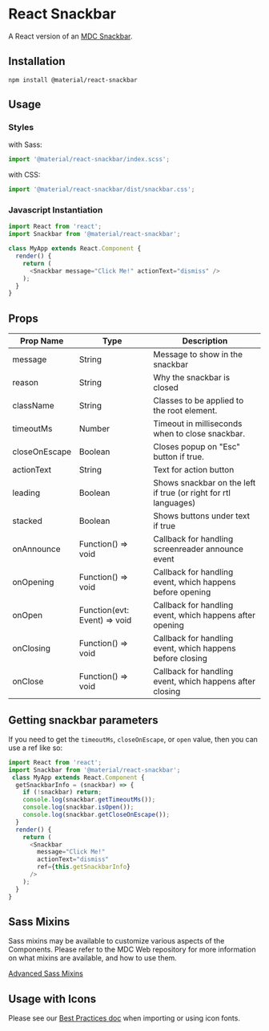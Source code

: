 # React Snackbar

A React version of an [MDC Snackbar](https://github.com/material-components/material-components-web/tree/master/packages/mdc-snackbar).

## Installation

```
npm install @material/react-snackbar
```

## Usage

### Styles

with Sass:
```js
import '@material/react-snackbar/index.scss';
```

with CSS:
```js
import '@material/react-snackbar/dist/snackbar.css';
```

### Javascript Instantiation
```js
import React from 'react';
import Snackbar from '@material/react-snackbar';

class MyApp extends React.Component {
  render() {
    return (
      <Snackbar message="Click Me!" actionText="dismiss" />
    );
  }
}
```

## Props

Prop Name | Type | Description
--- | --- | ---
message | String | Message to show in the snackbar
reason | String | Why the snackbar is closed
className | String | Classes to be applied to the root element.
timeoutMs | Number | Timeout in milliseconds when to close snackbar.
closeOnEscape | Boolean | Closes popup on "Esc" button if true.
actionText | String | Text for action button
leading | Boolean | Shows snackbar on the left if true (or right for rtl languages)
stacked | Boolean | Shows buttons under text if true
onAnnounce | Function() => void | Callback for handling screenreader announce event
onOpening | Function() => void | Callback for handling event, which happens before opening
onOpen | Function(evt: Event) => void | Callback for handling event, which happens after opening
onClosing | Function() => void | Callback for handling event, which happens before closing
onClose | Function() => void | Callback for handling event, which happens after closing

## Getting snackbar parameters

If you need to get the `timeoutMs`, `closeOnEscape`, or `open` value, then you can use a ref like so:

```js
import React from 'react';
import Snackbar from '@material/react-snackbar';
 class MyApp extends React.Component {
  getSnackbarInfo = (snackbar) => {
    if (!snackbar) return;
    console.log(snackbar.getTimeoutMs());
    console.log(snackbar.isOpen());
    console.log(snackbar.getCloseOnEscape());
  }
  render() {
    return (
      <Snackbar
        message="Click Me!"
        actionText="dismiss"
        ref={this.getSnackbarInfo}
      />
    );
  }
}
```

## Sass Mixins

Sass mixins may be available to customize various aspects of the Components. Please refer to the
MDC Web repository for more information on what mixins are available, and how to use them.

[Advanced Sass Mixins](https://github.com/material-components/material-components-web/blob/master/packages/mdc-snackbar/README.md#sass-mixins)

## Usage with Icons

Please see our [Best Practices doc](../../docs/best-practices.md#importing-font-icons) when importing or using icon fonts.
